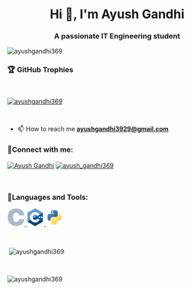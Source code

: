<h1 align="center">Hi 👋, I'm Ayush Gandhi</h1>
<h3 align="center">A passionate IT Engineering student</h3>

<p align="left"> <img src="https://komarev.com/ghpvc/?username=ayushgandhi369&label=Profile%20views&color=0e75b6&style=flat" alt="ayushgandhi369" /> </p>

<h3 align="left">🏆 GitHub Trophies</h3><br>
<p align="left"> <a href="https://github.com/ryo-ma/github-profile-trophy"><img src="https://github-profile-trophy.vercel.app/?username=ayushgandhi369" alt="ayushgandhi369" /></a> </p><br>

- 📫 How to reach me **ayushgandhi3929@gmail.com** <br>

<h3 align="left">📌Connect with me:</h3>
<p align="left">
<a href="https://linkedin.com/in/ayush-gandhi369" target="blank"><img align="center" src="https://raw.githubusercontent.com/rahuldkjain/github-profile-readme-generator/master/src/images/icons/Social/linked-in-alt.svg" alt="Ayush Gandhi" height="30" width="40" /></a>
<a href="https://instagram.com/ayush_gandhi369" target="blank"><img align="center" src="https://raw.githubusercontent.com/rahuldkjain/github-profile-readme-generator/master/src/images/icons/Social/instagram.svg" alt="ayush_gandhi369" height="30" width="40" /></a>
</p>

<br><h3 align="left">📌Languages and Tools:</h3>
<p align="left"> <a href="https://www.cprogramming.com/" target="_blank" rel="noreferrer"> <img src="https://raw.githubusercontent.com/devicons/devicon/master/icons/c/c-original.svg" alt="c" width="40" height="40"/> </a> <a href="https://www.w3schools.com/cpp/" target="_blank" rel="noreferrer"> <img src="https://raw.githubusercontent.com/devicons/devicon/master/icons/cplusplus/cplusplus-original.svg" alt="cplusplus" width="40" height="40"/> </a> <a href="https://www.python.org" target="_blank" rel="noreferrer"> <img src="https://raw.githubusercontent.com/devicons/devicon/master/icons/python/python-original.svg" alt="python" width="40" height="40"/> </a> </p> <br>

<p>&nbsp;<img align="center" src="https://github-readme-stats.vercel.app/api?username=ayushgandhi369&show_icons=true&locale=en" alt="ayushgandhi369" /></p> <br>

<p><img align="center" src="https://github-readme-streak-stats.herokuapp.com/?user=ayushgandhi369&" alt="ayushgandhi369" /></p>
